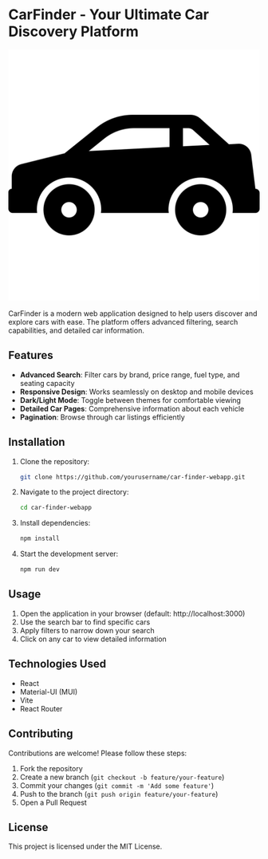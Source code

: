 # CarFinder - Your Ultimate Car Discovery Platform

![CarFinder Logo](src/assets/car-svgrepo-com.svg)

CarFinder is a modern web application designed to help users discover and explore cars with ease. The platform offers advanced filtering, search capabilities, and detailed car information.

## Features

- **Advanced Search**: Filter cars by brand, price range, fuel type, and seating capacity
- **Responsive Design**: Works seamlessly on desktop and mobile devices
- **Dark/Light Mode**: Toggle between themes for comfortable viewing
- **Detailed Car Pages**: Comprehensive information about each vehicle
- **Pagination**: Browse through car listings efficiently

## Installation

1. Clone the repository:
   ```bash
   git clone https://github.com/yourusername/car-finder-webapp.git
   ```
2. Navigate to the project directory:
   ```bash
   cd car-finder-webapp
   ```
3. Install dependencies:
   ```bash
   npm install
   ```
4. Start the development server:
   ```bash
   npm run dev
   ```

## Usage

1. Open the application in your browser (default: http://localhost:3000)
2. Use the search bar to find specific cars
3. Apply filters to narrow down your search
4. Click on any car to view detailed information

## Technologies Used

- React
- Material-UI (MUI)
- Vite
- React Router

## Contributing

Contributions are welcome! Please follow these steps:

1. Fork the repository
2. Create a new branch (`git checkout -b feature/your-feature`)
3. Commit your changes (`git commit -m 'Add some feature'`)
4. Push to the branch (`git push origin feature/your-feature`)
5. Open a Pull Request

## License

This project is licensed under the MIT License.
